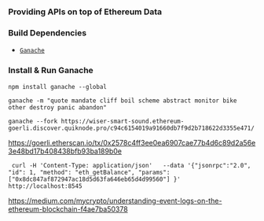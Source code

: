 ### Providing APIs on top of Ethereum Data


### Build Dependencies
- [`Ganache`](https://github.com/trufflesuite/ganache)

### Install & Run Ganache
```
npm install ganache --global

ganache -m "quote mandate cliff boil scheme abstract monitor bike other destroy panic abandon"
```

```
ganache --fork https://wiser-smart-sound.ethereum-goerli.discover.quiknode.pro/c94c6154019a91660db7f9d2b718622d3355e471/
```
https://goerli.etherscan.io/tx/0x2578c4ff3ee0ea6907cae77b4d6c89d2a56e3e48bd17b408438bfb93ba189b0e

```
 curl -H 'Content-Type: application/json'   --data '{"jsonrpc":"2.0", "id": 1, "method": "eth_getBalance", "params": ["0x8dc847af872947ac18d5d63fa646eb65d4d99560"] }' http://localhost:8545

````

https://medium.com/mycrypto/understanding-event-logs-on-the-ethereum-blockchain-f4ae7ba50378